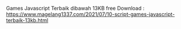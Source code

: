 Games Javascript Terbaik dibawah 13KB free Download : https://www.magelang1337.com/2021/07/10-script-games-javascript-terbaik-13kb.html
